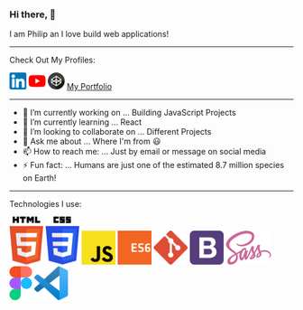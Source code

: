 ### Hi there, 👋

I am Philip an I love build web applications! 

---

Check Out My Profiles:

[<img src="/assets/linkedin.png" width="30">](https://www.linkedin.com/in/philip-hinchsliff/)  [<img src="/assets/youtube.png" width="30">](https://www.youtube.com/channel/UCjHdpf8Osw8L3yqh67-4YVg)  [<img src="/assets/codepen.png" width="30">](https://codepen.io/neo90sr)  [My Portfolio](https://philhinchportfolio.netlify.app/)

---

- 🔭 I’m currently working on ... Building JavaScript Projects
- 🌱 I’m currently learning ... React
- 👯 I’m looking to collaborate on ... Different Projects
- 💬 Ask me about ... Where I'm from :smiley:
- 📫 How to reach me: ... Just by email or message on social media 
- ⚡ Fun fact: ... Humans are just one of the estimated 8.7 million species on Earth!

---

Technologies I use:


<img src="/assets/htmllogo.svg" width="60"> <img src="/assets/csslogo.svg" width="60"> <img src="/assets/jslogo.svg" width="60"> <img src="/assets/es6logo.svg" width="60"> <img src="/assets/gitlogo.png" width="60"> <img src="/assets/bootstraplogo.svg" width="60"> <img src="/assets/sasslogo.svg" width="80"> <img src="/assets/figmalogo.svg" width="40"> <img src="/assets/vscodelogo.svg" width="60">








